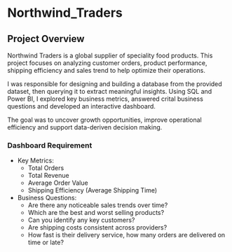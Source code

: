 # Northwind_Traders

## Project Overview
Northwind Traders is a global supplier of speciality food products. This project focuses on analyzing customer orders, product performance, shipping efficiency and sales trend to help optimize their operations. 

I was responsible for designing and building a database from the provided dataset, then querying it to extract meaningful insights. Using SQL and Power BI, I explored key business metrics, answered crital business questions and developed an interactive dashboard.

The goal was to uncover growth opportunities, improve operational efficiency and support data-deriven decision making.

### Dashboard Requirement

 - Key Metrics:
    - Total Orders
    - Total Revenue
    - Average Order Value
    - Shipping Efficiency (Average Shipping Time)
- Business Questions:
    - Are there any noticeable sales trends over time?
    - Which are the best and worst selling products?
    - Can you identify any key customers?
    - Are shipping costs consistent across providers?
    - How fast is their delivery service, how many orders are delivered on time or late?
